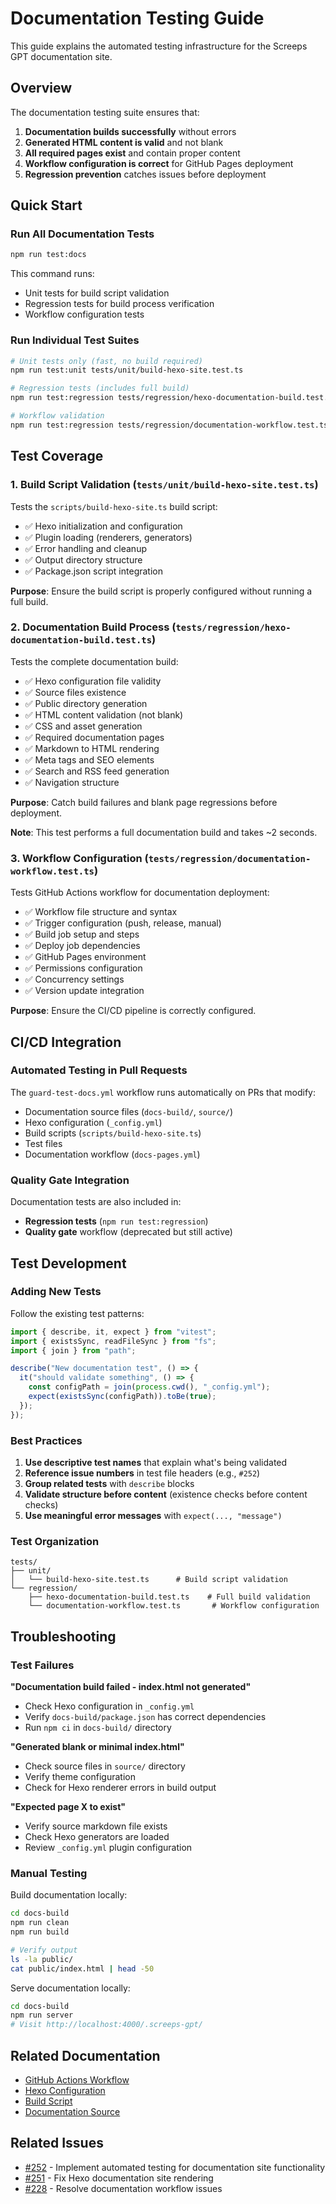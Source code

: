# Documentation Testing Guide

This guide explains the automated testing infrastructure for the Screeps GPT documentation site.

## Overview

The documentation testing suite ensures that:

1. **Documentation builds successfully** without errors
2. **Generated HTML content is valid** and not blank
3. **All required pages exist** and contain proper content
4. **Workflow configuration is correct** for GitHub Pages deployment
5. **Regression prevention** catches issues before deployment

## Quick Start

### Run All Documentation Tests

```bash
npm run test:docs
```

This command runs:

- Unit tests for build script validation
- Regression tests for build process verification
- Workflow configuration tests

### Run Individual Test Suites

```bash
# Unit tests only (fast, no build required)
npm run test:unit tests/unit/build-hexo-site.test.ts

# Regression tests (includes full build)
npm run test:regression tests/regression/hexo-documentation-build.test.ts

# Workflow validation
npm run test:regression tests/regression/documentation-workflow.test.ts
```

## Test Coverage

### 1. Build Script Validation (`tests/unit/build-hexo-site.test.ts`)

Tests the `scripts/build-hexo-site.ts` build script:

- ✅ Hexo initialization and configuration
- ✅ Plugin loading (renderers, generators)
- ✅ Error handling and cleanup
- ✅ Output directory structure
- ✅ Package.json script integration

**Purpose**: Ensure the build script is properly configured without running a full build.

### 2. Documentation Build Process (`tests/regression/hexo-documentation-build.test.ts`)

Tests the complete documentation build:

- ✅ Hexo configuration file validity
- ✅ Source files existence
- ✅ Public directory generation
- ✅ HTML content validation (not blank)
- ✅ CSS and asset generation
- ✅ Required documentation pages
- ✅ Markdown to HTML rendering
- ✅ Meta tags and SEO elements
- ✅ Search and RSS feed generation
- ✅ Navigation structure

**Purpose**: Catch build failures and blank page regressions before deployment.

**Note**: This test performs a full documentation build and takes ~2 seconds.

### 3. Workflow Configuration (`tests/regression/documentation-workflow.test.ts`)

Tests GitHub Actions workflow for documentation deployment:

- ✅ Workflow file structure and syntax
- ✅ Trigger configuration (push, release, manual)
- ✅ Build job setup and steps
- ✅ Deploy job dependencies
- ✅ GitHub Pages environment
- ✅ Permissions configuration
- ✅ Concurrency settings
- ✅ Version update integration

**Purpose**: Ensure the CI/CD pipeline is correctly configured.

## CI/CD Integration

### Automated Testing in Pull Requests

The `guard-test-docs.yml` workflow runs automatically on PRs that modify:

- Documentation source files (`docs-build/`, `source/`)
- Hexo configuration (`_config.yml`)
- Build scripts (`scripts/build-hexo-site.ts`)
- Test files
- Documentation workflow (`docs-pages.yml`)

### Quality Gate Integration

Documentation tests are also included in:

- **Regression tests** (`npm run test:regression`)
- **Quality gate** workflow (deprecated but still active)

## Test Development

### Adding New Tests

Follow the existing test patterns:

```typescript
import { describe, it, expect } from "vitest";
import { existsSync, readFileSync } from "fs";
import { join } from "path";

describe("New documentation test", () => {
  it("should validate something", () => {
    const configPath = join(process.cwd(), "_config.yml");
    expect(existsSync(configPath)).toBe(true);
  });
});
```

### Best Practices

1. **Use descriptive test names** that explain what's being validated
2. **Reference issue numbers** in test file headers (e.g., `#252`)
3. **Group related tests** with `describe` blocks
4. **Validate structure before content** (existence checks before content checks)
5. **Use meaningful error messages** with `expect(..., "message")`

### Test Organization

```
tests/
├── unit/
│   └── build-hexo-site.test.ts      # Build script validation
└── regression/
    ├── hexo-documentation-build.test.ts    # Full build validation
    └── documentation-workflow.test.ts       # Workflow configuration
```

## Troubleshooting

### Test Failures

**"Documentation build failed - index.html not generated"**

- Check Hexo configuration in `_config.yml`
- Verify `docs-build/package.json` has correct dependencies
- Run `npm ci` in `docs-build/` directory

**"Generated blank or minimal index.html"**

- Check source files in `source/` directory
- Verify theme configuration
- Check for Hexo renderer errors in build output

**"Expected page X to exist"**

- Verify source markdown file exists
- Check Hexo generators are loaded
- Review `_config.yml` plugin configuration

### Manual Testing

Build documentation locally:

```bash
cd docs-build
npm run clean
npm run build

# Verify output
ls -la public/
cat public/index.html | head -50
```

Serve documentation locally:

```bash
cd docs-build
npm run server
# Visit http://localhost:4000/.screeps-gpt/
```

## Related Documentation

- [GitHub Actions Workflow](../.github/workflows/docs-pages.yml)
- [Hexo Configuration](_config.yml)
- [Build Script](scripts/build-hexo-site.ts)
- [Documentation Source](source/)

## Related Issues

- [#252](https://github.com/ralphschuler/.screeps-gpt/issues/252) - Implement automated testing for documentation site functionality
- [#251](https://github.com/ralphschuler/.screeps-gpt/issues/251) - Fix Hexo documentation site rendering
- [#228](https://github.com/ralphschuler/.screeps-gpt/issues/228) - Resolve documentation workflow issues
